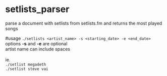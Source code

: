 # setlists_parser
parse a document with setlists from setlists.fm and returns the most played songs

#usage
`./setlists <artist_name> -s <starting_date> -e <end_date>` <br>
options <b>-s</b> and <b>-e</b> are optional <br>
artist name can include spaces <br><br>
ie.<br>
`./setlist megadeth`<br>
`./setlist steve vai`
